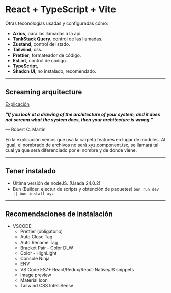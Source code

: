 # React + TypeScript + Vite

Otras teconologías usadas y configuradas cómo:

- **Axios**, para las llamadas a la api.
- **TankStack Query**, control de las llamadas.
- **Zustand**, control del stado.
- **Tailwind**, css.
- **Prettier**, formateador de código.
- **EsLint**, control de código.
- **TypeScript**,
- **Shadcn UI**, no instalado, recomendado.

---

## Screaming arquitecture

[Explicación](https://dev.to/profydev/screaming-architecture-evolution-of-a-react-folder-structure-4g25#exit-group-by-features)

**_"If you look at a drawing of the architecture of your system, and it does not scream what the system does, then your architecture is wrong."_**

— Robert C. Martin

En la explicación vemos que usa la carpeta features en lugar de modules. Al igual, el nombrado de archivos no será xyz.component.tsx, se llamará tal cuál ya que será diferenciado por el nombre y de donde viene.

---

## Tener instalado

- Última versión de nodeJS. (Usada 24.0.2)
- Bun (Builder, ejectur de scripts y obtención de paquetes) `bun run dev || bun install xyz`

---

## Recomendaciones de instalación

- VSCODE
  - Prettier (obligatorio)
  - Auto Close Tag
  - Auto Rename Tag
  - Bracket Pair - Color DLW
  - Color - HighLight
  - Console Ninja
  - ENV
  - VS Code ES7+ React/Redux/React-Native/JS snippets
  - Image preview
  - Material Icon
  - Tailwind CSS IntelliSense
